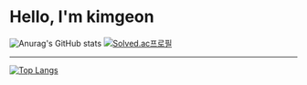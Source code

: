 <h1>Hello, I'm kimgeon</h1>

![Anurag's GitHub stats](https://github-readme-stats.vercel.app/api?username=kimguny&show_icons=true&theme=synthwave) [![Solved.ac프로필](http://mazassumnida.wtf/api/v2/generate_badge?boj=kimguny12)](https://solved.ac/kimguny12)

***

[![Top Langs](https://github-readme-stats.vercel.app/api/top-langs/?username=kimguny)](https://github.com/kimguny/github-readme-stats)
